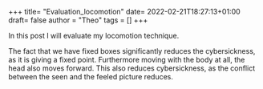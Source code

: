 +++
title= "Evaluation_locomotion"
date= 2022-02-21T18:27:13+01:00
draft= false
author = "Theo"
tags = []
+++

In this post I will evaluate my locomotion technique.

The fact that we have fixed boxes significantly reduces the cybersickness, as it is giving a fixed point. Furthermore moving with the body at all, the head also moves forward. This also reduces cybersickness, as the conflict between the seen and the feeled picture reduces.

